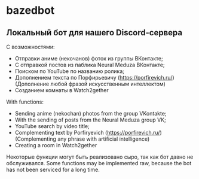 # bazedbot

<h2>Локальный бот для нашего Discord-сервера</h2>

С возможностями:

- Отправки аниме (некочанов) фоток из группы ВКонтакте;
- С отправкой постов из паблика Neural Meduza ВКонтакте;
- Поиском по YouTube по названию ролика;
- Дополнением текста по Порфирьевичу (https://porfirevich.ru/)
(Дополнение любой фразой искусственным интеллектом)
- Созданием комнаты в Watch2gether

With functions:

- Sending anime (nekochan) photos from the group VKontakte;
- With the sending of posts from the Neural Meduza group VK;
- YouTube search by video title;
- Complementing text by Porfiryevich (https://porfirevich.ru/)
(Complementing any phrase with artificial intelligence)
- Creating a room in Watch2gether

Некоторые функции могут быть реализовано сыро, так как бот давно не обслуживался.
Some functions may be implemented raw, because the bot has not been serviced for a long time.
